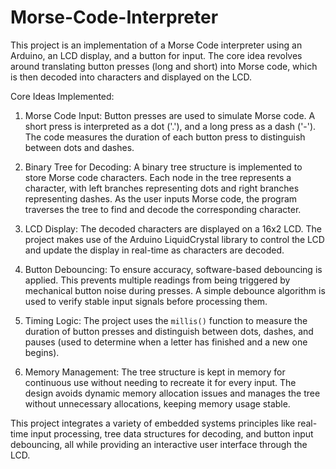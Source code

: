 # Morse-Code-Interpreter
This project is an implementation of a Morse Code interpreter using an Arduino, an LCD display, and a button for input. The core idea revolves around translating button presses (long and short) into Morse code, which is then decoded into characters and displayed on the LCD.

Core Ideas Implemented:

1.  Morse Code Input: Button presses are used to simulate Morse code. A short press is interpreted as a dot ('.'), and a long press as a dash       ('-'). The code measures the duration of each button press to distinguish between dots and dashes.
   
2.  Binary Tree for Decoding: A binary tree structure is implemented to store Morse code characters. Each node in the tree represents a character, with left branches representing dots and right branches representing dashes. As the user inputs Morse code, the program traverses the tree to find and decode the corresponding character.

3. LCD Display: The decoded characters are displayed on a 16x2 LCD. The project makes use of the Arduino LiquidCrystal library to control the LCD and update the display in real-time as characters are decoded.

4. Button Debouncing: To ensure accuracy, software-based debouncing is applied. This prevents multiple readings from being triggered by mechanical button noise during presses. A simple debounce algorithm is used to verify stable input signals before processing them.

5. Timing Logic: The project uses the `millis()` function to measure the duration of button presses and distinguish between dots, dashes, and pauses (used to determine when a letter has finished and a new one begins).

6. Memory Management: The tree structure is kept in memory for continuous use without needing to recreate it for every input. The design avoids dynamic memory allocation issues and manages the tree without unnecessary allocations, keeping memory usage stable.

This project integrates a variety of embedded systems principles like real-time input processing, tree data structures for decoding, and button input debouncing, all while providing an interactive user interface through the LCD.

